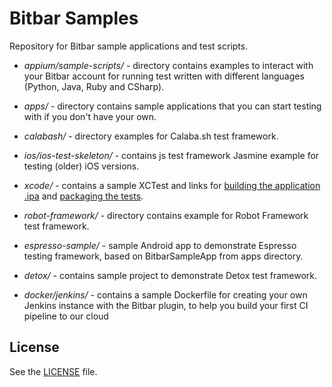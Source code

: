 # Bitbar Samples

Repository for Bitbar sample applications and test scripts.

* *appium/sample-scripts/* - directory contains examples to interact with your
Bitbar account for running test written with different languages
(Python, Java, Ruby and CSharp).

* *apps/* - directory contains sample applications that you can start testing
with if you don't have your own.

* *calabash/* - directory examples for Calaba.sh test framework.

* *ios/ios-test-skeleton/* - contains js test framework Jasmine example
for testing (older) iOS versions.

* *xcode/* - contains a sample XCTest and links for [building the application .ipa](http://docs.bitbar.com/testing/xcode/ipa/) and [packaging the tests](http://docs.bitbar.com/testing/xcode/xctest/).

* *robot-framework/* - directory contains example for Robot Framework test framework.

* *espresso-sample/* - sample Android app to demonstrate Espresso testing framework, based on BitbarSampleApp from apps directory.

* *detox/* - contains sample project to demonstrate Detox test framework.

* *docker/jenkins/* - contains a sample Dockerfile for creating your own Jenkins instance with the Bitbar plugin, to help you build your first CI pipeline to our cloud

## License

See the [LICENSE](LICENSE) file.

